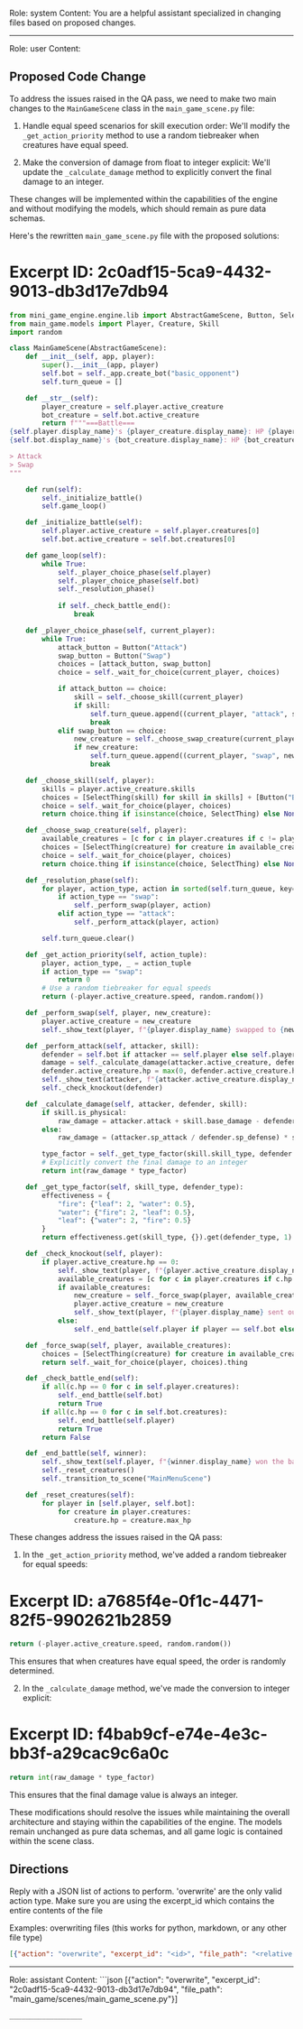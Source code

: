 Role: system
Content: You are a helpful assistant specialized in changing files based on proposed changes.
__________________
Role: user
Content: 
## Proposed Code Change
To address the issues raised in the QA pass, we need to make two main changes to the `MainGameScene` class in the `main_game_scene.py` file:

1. Handle equal speed scenarios for skill execution order:
   We'll modify the `_get_action_priority` method to use a random tiebreaker when creatures have equal speed.

2. Make the conversion of damage from float to integer explicit:
   We'll update the `_calculate_damage` method to explicitly convert the final damage to an integer.

These changes will be implemented within the capabilities of the engine and without modifying the models, which should remain as pure data schemas.

Here's the rewritten `main_game_scene.py` file with the proposed solutions:

# Excerpt ID: 2c0adf15-5ca9-4432-9013-db3d17e7db94
```python main_game/scenes/main_game_scene.py
from mini_game_engine.engine.lib import AbstractGameScene, Button, SelectThing
from main_game.models import Player, Creature, Skill
import random

class MainGameScene(AbstractGameScene):
    def __init__(self, app, player):
        super().__init__(app, player)
        self.bot = self._app.create_bot("basic_opponent")
        self.turn_queue = []

    def __str__(self):
        player_creature = self.player.active_creature
        bot_creature = self.bot.active_creature
        return f"""===Battle===
{self.player.display_name}'s {player_creature.display_name}: HP {player_creature.hp}/{player_creature.max_hp}
{self.bot.display_name}'s {bot_creature.display_name}: HP {bot_creature.hp}/{bot_creature.max_hp}

> Attack
> Swap
"""

    def run(self):
        self._initialize_battle()
        self.game_loop()

    def _initialize_battle(self):
        self.player.active_creature = self.player.creatures[0]
        self.bot.active_creature = self.bot.creatures[0]

    def game_loop(self):
        while True:
            self._player_choice_phase(self.player)
            self._player_choice_phase(self.bot)
            self._resolution_phase()
            
            if self._check_battle_end():
                break

    def _player_choice_phase(self, current_player):
        while True:
            attack_button = Button("Attack")
            swap_button = Button("Swap")
            choices = [attack_button, swap_button]
            choice = self._wait_for_choice(current_player, choices)

            if attack_button == choice:
                skill = self._choose_skill(current_player)
                if skill:
                    self.turn_queue.append((current_player, "attack", skill))
                    break
            elif swap_button == choice:
                new_creature = self._choose_swap_creature(current_player)
                if new_creature:
                    self.turn_queue.append((current_player, "swap", new_creature))
                    break

    def _choose_skill(self, player):
        skills = player.active_creature.skills
        choices = [SelectThing(skill) for skill in skills] + [Button("Back")]
        choice = self._wait_for_choice(player, choices)
        return choice.thing if isinstance(choice, SelectThing) else None

    def _choose_swap_creature(self, player):
        available_creatures = [c for c in player.creatures if c != player.active_creature and c.hp > 0]
        choices = [SelectThing(creature) for creature in available_creatures] + [Button("Back")]
        choice = self._wait_for_choice(player, choices)
        return choice.thing if isinstance(choice, SelectThing) else None

    def _resolution_phase(self):
        for player, action_type, action in sorted(self.turn_queue, key=lambda x: self._get_action_priority(x)):
            if action_type == "swap":
                self._perform_swap(player, action)
            elif action_type == "attack":
                self._perform_attack(player, action)

        self.turn_queue.clear()

    def _get_action_priority(self, action_tuple):
        player, action_type, _ = action_tuple
        if action_type == "swap":
            return 0
        # Use a random tiebreaker for equal speeds
        return (-player.active_creature.speed, random.random())

    def _perform_swap(self, player, new_creature):
        player.active_creature = new_creature
        self._show_text(player, f"{player.display_name} swapped to {new_creature.display_name}!")

    def _perform_attack(self, attacker, skill):
        defender = self.bot if attacker == self.player else self.player
        damage = self._calculate_damage(attacker.active_creature, defender.active_creature, skill)
        defender.active_creature.hp = max(0, defender.active_creature.hp - damage)
        self._show_text(attacker, f"{attacker.active_creature.display_name} used {skill.display_name} and dealt {damage} damage!")
        self._check_knockout(defender)

    def _calculate_damage(self, attacker, defender, skill):
        if skill.is_physical:
            raw_damage = attacker.attack + skill.base_damage - defender.defense
        else:
            raw_damage = (attacker.sp_attack / defender.sp_defense) * skill.base_damage

        type_factor = self._get_type_factor(skill.skill_type, defender.creature_type)
        # Explicitly convert the final damage to an integer
        return int(raw_damage * type_factor)

    def _get_type_factor(self, skill_type, defender_type):
        effectiveness = {
            "fire": {"leaf": 2, "water": 0.5},
            "water": {"fire": 2, "leaf": 0.5},
            "leaf": {"water": 2, "fire": 0.5}
        }
        return effectiveness.get(skill_type, {}).get(defender_type, 1)

    def _check_knockout(self, player):
        if player.active_creature.hp == 0:
            self._show_text(player, f"{player.active_creature.display_name} was knocked out!")
            available_creatures = [c for c in player.creatures if c.hp > 0]
            if available_creatures:
                new_creature = self._force_swap(player, available_creatures)
                player.active_creature = new_creature
                self._show_text(player, f"{player.display_name} sent out {new_creature.display_name}!")
            else:
                self._end_battle(self.player if player == self.bot else self.bot)

    def _force_swap(self, player, available_creatures):
        choices = [SelectThing(creature) for creature in available_creatures]
        return self._wait_for_choice(player, choices).thing

    def _check_battle_end(self):
        if all(c.hp == 0 for c in self.player.creatures):
            self._end_battle(self.bot)
            return True
        if all(c.hp == 0 for c in self.bot.creatures):
            self._end_battle(self.player)
            return True
        return False

    def _end_battle(self, winner):
        self._show_text(self.player, f"{winner.display_name} won the battle!")
        self._reset_creatures()
        self._transition_to_scene("MainMenuScene")

    def _reset_creatures(self):
        for player in [self.player, self.bot]:
            for creature in player.creatures:
                creature.hp = creature.max_hp
```

These changes address the issues raised in the QA pass:

1. In the `_get_action_priority` method, we've added a random tiebreaker for equal speeds:
# Excerpt ID: a7685f4e-0f1c-4471-82f5-9902621b2859
   ```python
   return (-player.active_creature.speed, random.random())
   ```
   This ensures that when creatures have equal speed, the order is randomly determined.

2. In the `_calculate_damage` method, we've made the conversion to integer explicit:
# Excerpt ID: f4bab9cf-e74e-4e3c-bb3f-a29cac9c6a0c
   ```python
   return int(raw_damage * type_factor)
   ```
   This ensures that the final damage value is always an integer.

These modifications should resolve the issues while maintaining the overall architecture and staying within the capabilities of the engine. The models remain unchanged as pure data schemas, and all game logic is contained within the scene class.

## Directions
Reply with a JSON list of actions to perform. 'overwrite' are the only valid action type. 
Make sure you are using the excerpt_id which contains the entire contents of the file

Examples:
overwriting files (this works for python, markdown, or any other file type)
```json output_example1
[{"action": "overwrite", "excerpt_id": "<id>", "file_path": "<relative file path>"}]
```

__________________
Role: assistant
Content: ```json
[{"action": "overwrite", "excerpt_id": "2c0adf15-5ca9-4432-9013-db3d17e7db94", "file_path": "main_game/scenes/main_game_scene.py"}]
```
__________________
